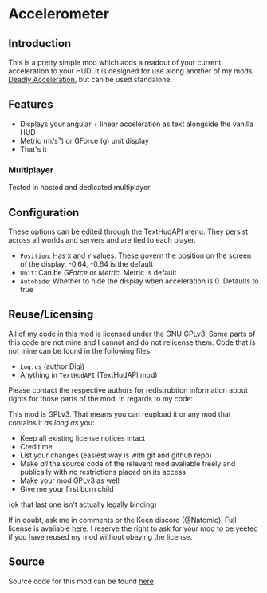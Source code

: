﻿# Accelerometer 

## Introduction 

This is a pretty simple mod which adds a readout of your current acceleration to your HUD. 
It is designed for use along another of my mods, [Deadly Acceleration](https://steamcommunity.com/workshop/filedetails/?id=2422178213), 
but can be used standalone. 

## Features

- Displays your angular + linear acceleration as text alongside the vanilla HUD
- Metric (m/s²) or GForce (g) unit display
- That's it

### Multiplayer

Tested in hosted and dedicated multiplayer.

## Configuration

These options can be edited through the TextHudAPI menu. They persist across all worlds and servers and are tied to 
each player.

- `Position`: Has `X` and `Y` values. These govern the position on the screen of the display. -0.64, -0.64 is the default
- `Unit`: Can be _GForce_ or _Metric_. Metric is default
- `Autohide`: Whether to hide the display when acceleration is 0. Defaults to true

## Reuse/Licensing

All of my code in this mod is licensed under the GNU GPLv3. Some parts of this code are not mine 
and I cannot and do not relicense them. Code that is not mine can be found in the following files:

- `Log.cs` (author Digi)
- Anything in `TextHudAPI` (TextHudAPI mod)

Please contact the respective authors for redistrubtion information about rights for those parts of the mod. In regards to my code:

This mod is GPLv3. That means you can reupload it or any mod that contains it _as long as_ you:

- Keep all existing license notices intact
- Credit me
- List your changes (easiest way is with git and github repo)
- Make _all_ the source code of the relevent mod avaliable freely and publically with no restrictions placed on its access
- Make your mod GPLv3 as well
- Give me your first born child

(ok that last one isn't actually legally binding)

If in doubt, ask me in comments or the Keen discord (\@Natomic). 
Full license is avaliable [here](https://github.com/0x00002a/Accelerometer/blob/74aad99d203f819d7097298f451a4efc131f2dea/LICENSE). I reserve the right to ask 
for your mod to be yeeted if you have reused my mod without obeying the license.

## Source

Source code for this mod can be found [here](https://github.com/0x00002a/Accelerometer)